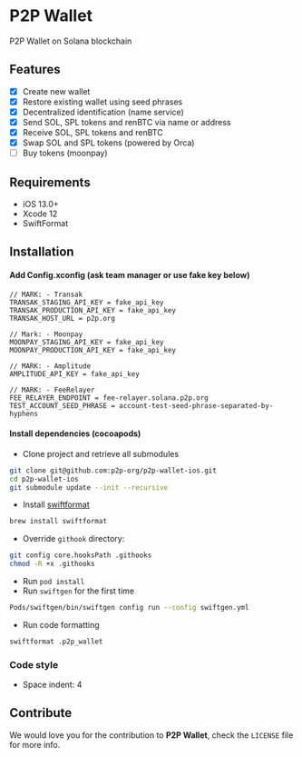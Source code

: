 # P2P Wallet
P2P Wallet on Solana blockchain

## Features

- [x] Create new wallet
- [x] Restore existing wallet using seed phrases
- [x] Decentralized identification (name service)
- [x] Send SOL, SPL tokens and renBTC via name or address
- [x] Receive SOL, SPL tokens and renBTC
- [x] Swap SOL and SPL tokens (powered by Orca)
- [ ] Buy tokens (moonpay)

## Requirements

- iOS 13.0+
- Xcode 12
- SwiftFormat

## Installation

#### Add Config.xconfig (ask team manager or use fake key below)
```
// MARK: - Transak
TRANSAK_STAGING_API_KEY = fake_api_key
TRANSAK_PRODUCTION_API_KEY = fake_api_key
TRANSAK_HOST_URL = p2p.org

// Mark: - Moonpay
MOONPAY_STAGING_API_KEY = fake_api_key
MOONPAY_PRODUCTION_API_KEY = fake_api_key

// MARK: - Amplitude
AMPLITUDE_API_KEY = fake_api_key

// MARK: - FeeRelayer
FEE_RELAYER_ENDPOINT = fee-relayer.solana.p2p.org
TEST_ACCOUNT_SEED_PHRASE = account-test-seed-phrase-separated-by-hyphens
```

#### Install dependencies (cocoapods)
- Clone project and retrieve all submodules
```zsh
git clone git@github.com:p2p-org/p2p-wallet-ios.git
cd p2p-wallet-ios
git submodule update --init --recursive
```
- Install [swiftformat](https://github.com/nicklockwood/SwiftFormat)
```zsh
brew install swiftformat
```
- Override `githook` directory:
```zsh
git config core.hooksPath .githooks
chmod -R +x .githooks
```
- Run `pod install`
- Run `swiftgen` for the first time
```zsh
Pods/swiftgen/bin/swiftgen config run --config swiftgen.yml
```
- Run code formatting 
```zsh
swiftformat .p2p_wallet
```

### Code style
- Space indent: 4

## Contribute

We would love you for the contribution to **P2P Wallet**, check the ``LICENSE`` file for more info.
